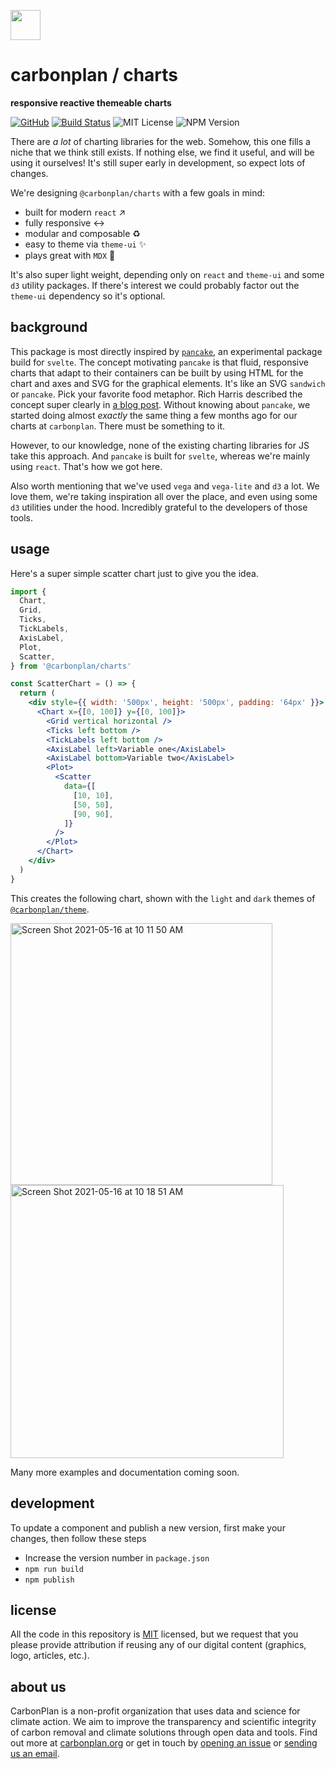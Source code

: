 <img
  src='https://carbonplan-assets.s3.amazonaws.com/monogram/dark-small.png'
  height='48'
/>

# carbonplan / charts

**responsive reactive themeable charts**

[![GitHub][github-badge]][github]
[![Build Status]][actions]
![MIT License][]
![NPM Version][]

[github]: https://github.com/carbonplan/charts
[github-badge]: https://badgen.net/badge/-/github?icon=github&label
[build status]: https://github.com/carbonplan/charts/actions/workflows/main.yml/badge.svg
[actions]: https://github.com/carbonplan/components/actions/workflows/main.yml
[mit license]: https://badgen.net/badge/license/MIT/blue
[npm version]: https://badgen.net/npm/v/@carbonplan/charts

There are _a lot_ of charting libraries for the web. Somehow, this one fills a niche that we think still exists. If nothing else, we find it useful, and will be using it ourselves! It's still super early in development, so expect lots of changes.

We're designing `@carbonplan/charts` with a few goals in mind:

- built for modern `react` :arrow_upper_right:
- fully responsive :left_right_arrow:
- modular and composable :recycle:
- easy to theme via `theme-ui` :sparkles:
- plays great with `MDX` :tada:

It's also super light weight, depending only on `react` and `theme-ui` and some `d3` utility packages. If there's interest we could probably factor out the `theme-ui` dependency so it's optional.

## background

This package is most directly inspired by [`pancake`](https://github.com/Rich-Harris/pancake), an experimental package build for `svelte`. The concept motivating `pancake` is that fluid, responsive charts that adapt to their containers can be built by using HTML for the chart and axes and SVG for the graphical elements. It's like an SVG `sandwich` or `pancake`. Pick your favorite food metaphor. Rich Harris described the concept super clearly in [a blog post](https://dev.to/richharris/a-new-technique-for-making-responsive-javascript-free-charts-gmp). Without knowing about `pancake`, we started doing almost _exactly_ the same thing a few months ago for our charts at `carbonplan`. There must be something to it.

However, to our knowledge, none of the existing charting libraries for JS take this approach. And `pancake` is built for `svelte`, whereas we're mainly using `react`. That's how we got here.

Also worth mentioning that we've used `vega` and `vega-lite` and `d3` a lot. We love them, we're taking inspiration all over the place, and even using some `d3` utilities under the hood. Incredibly grateful to the developers of those tools.

## usage

Here's a super simple scatter chart just to give you the idea.

```jsx
import {
  Chart,
  Grid,
  Ticks,
  TickLabels,
  AxisLabel,
  Plot,
  Scatter,
} from '@carbonplan/charts'

const ScatterChart = () => {
  return (
    <div style={{ width: '500px', height: '500px', padding: '64px' }}>
      <Chart x={[0, 100]} y={[0, 100]}>
        <Grid vertical horizontal />
        <Ticks left bottom />
        <TickLabels left bottom />
        <AxisLabel left>Variable one</AxisLabel>
        <AxisLabel bottom>Variable two</AxisLabel>
        <Plot>
          <Scatter
            data={[
              [10, 10],
              [50, 50],
              [90, 90],
            ]}
          />
        </Plot>
      </Chart>
    </div>
  )
}
```

This creates the following chart, shown with the `light` and `dark` themes of [`@carbonplan/theme`](https://github.com/carbonplan/theme).

<img width="419" alt="Screen Shot 2021-05-16 at 10 11 50 AM" src="https://user-images.githubusercontent.com/3387500/118406207-fed4a900-b62f-11eb-84a1-0f2b2d3311ef.png">
<img width="437" alt="Screen Shot 2021-05-16 at 10 18 51 AM" src="https://user-images.githubusercontent.com/3387500/118406265-2297ef00-b630-11eb-99d4-d7eb16a0211b.png">

Many more examples and documentation coming soon.

## development

To update a component and publish a new version, first make your changes, then follow these steps

- Increase the version number in `package.json`
- `npm run build`
- `npm publish`

## license

All the code in this repository is [MIT](https://choosealicense.com/licenses/mit/) licensed, but we request that you please provide attribution if reusing any of our digital content (graphics, logo, articles, etc.).

## about us

CarbonPlan is a non-profit organization that uses data and science for climate action. We aim to improve the transparency and scientific integrity of carbon removal and climate solutions through open data and tools. Find out more at [carbonplan.org](https://carbonplan.org/) or get in touch by [opening an issue](https://github.com/carbonplan/components/issues/new) or [sending us an email](mailto:hello@carbonplan.org).
